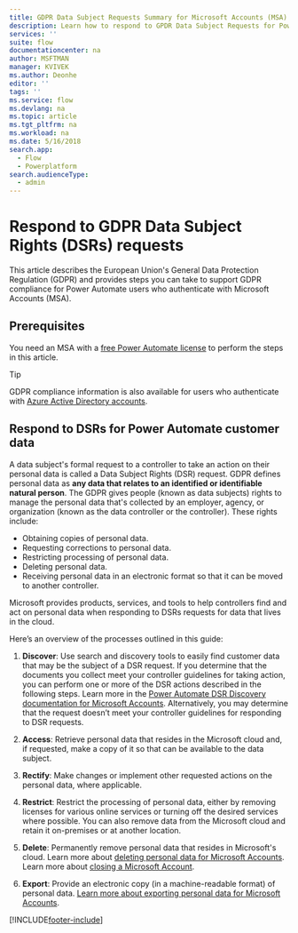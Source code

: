 ```yaml
---
title: GDPR Data Subject Requests Summary for Microsoft Accounts (MSA)| Microsoft Docs
description: Learn how to respond to GPDR Data Subject Requests for Power Automate.
services: ''
suite: flow
documentationcenter: na
author: MSFTMAN
manager: KVIVEK
ms.author: Deonhe
editor: ''
tags: ''
ms.service: flow
ms.devlang: na
ms.topic: article
ms.tgt_pltfrm: na
ms.workload: na
ms.date: 5/16/2018
search.app: 
  - Flow
  - Powerplatform
search.audienceType: 
  - admin
---
```

# Respond to GDPR Data Subject Rights (DSRs) requests


This article describes the European Union's General Data Protection Regulation (GDPR) and provides steps you can take to support GDPR compliance for Power Automate users who authenticate with Microsoft Accounts (MSA).

## Prerequisites

You need an MSA with a [free Power Automate license](https://flow.microsoft.com/pricing/) to perform the steps in this article.

>[!TIP]
> GDPR compliance information is also available for users who authenticate with [Azure Active Directory accounts](gdpr-dsr-summary.md).
>
>

## Respond to DSRs for Power Automate customer data

A data subject's formal request to a controller to take an action on their personal data is called a Data Subject Rights (DSR) request. GDPR defines personal data as **any data that relates to an identified or identifiable natural person**. The GDPR gives people (known as data subjects) rights to manage the personal data that's collected by an employer, agency, or organization (known as the data controller or the controller). These rights include:

* Obtaining copies of personal data.
* Requesting corrections to personal data.
* Restricting processing of personal data.
* Deleting personal data.
* Receiving personal data in an electronic format so that it can be moved to another controller.

Microsoft provides products, services, and tools to help controllers find and act on personal data when responding to DSRs requests for data that lives in the cloud.

Here’s an overview of the processes outlined in this guide:

1. **Discover**: Use search and discovery tools to easily find customer data that may be the subject of a DSR request. If you determine that the documents you collect meet your controller guidelines for taking action, you can perform one or more of the DSR actions described in the following steps. Learn more in the [Power Automate DSR Discovery documentation for Microsoft Accounts](gdpr-dsr-discovery-msa.md). Alternatively, you may determine that the request doesn’t meet your controller guidelines for responding to DSR requests.

1. **Access**: Retrieve personal data that resides in the Microsoft cloud and, if requested, make a copy of it so that can be available to the data subject.

1. **Rectify**: Make changes or implement other requested actions on the personal data, where applicable.

1. **Restrict**: Restrict the processing of personal data, either by removing licenses for various online services or turning off the desired services where possible. You can also remove data from the Microsoft cloud and retain it on-premises or at another location.

1. **Delete**: Permanently remove personal data that resides in Microsoft's cloud. Learn more about [deleting personal data for Microsoft Accounts](gdpr-dsr-delete-msa.md). Learn more about [closing a Microsoft Account](gdpr-dsr-accountclose-msa.md).

1. **Export**: Provide an electronic copy (in a machine-readable format) of personal data. [Learn more about exporting personal data for Microsoft Accounts](gdpr-dsr-export-msa.md).


[!INCLUDE[footer-include](includes/footer-banner.md)]